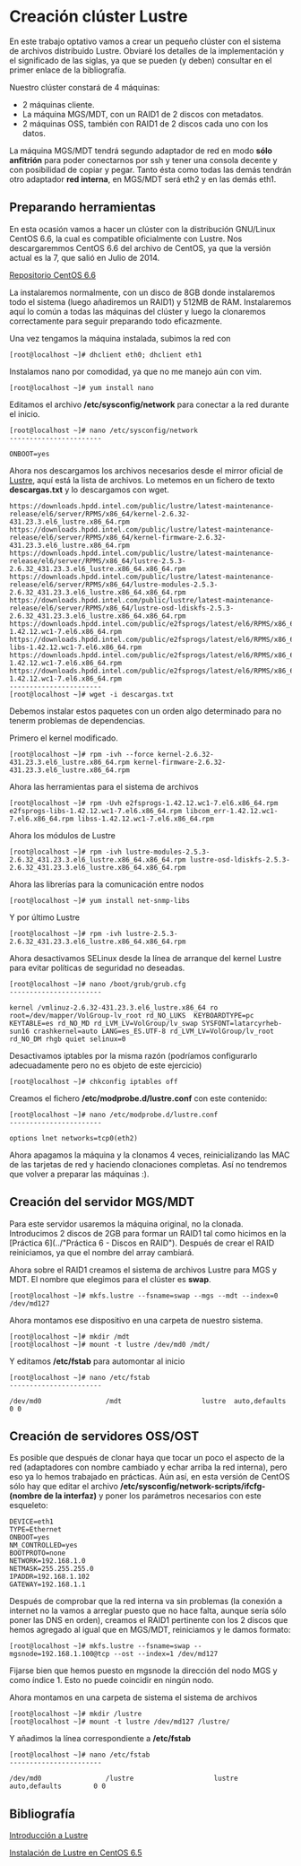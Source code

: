 # Creación clúster Lustre

En este trabajo optativo vamos a crear un pequeño clúster con el sistema de archivos distribuido Lustre. Obviaré los detalles de la implementación y el significado de las siglas, ya que se pueden (y deben) consultar en el primer enlace de la bibliografía.

Nuestro clúster constará de 4 máquinas:

- 2 máquinas cliente.
- La máquina MGS/MDT, con un RAID1 de 2 discos con metadatos.
- 2 máquinas OSS, también con RAID1 de 2 discos cada uno con los datos.

La máquina MGS/MDT tendrá segundo adaptador de red en modo **sólo anfitrión** para poder conectarnos por ssh y tener una consola decente y con posibilidad de copiar y pegar. Tanto ésta como todas las demás tendrán otro adaptador **red interna**, en MGS/MDT será eth2 y en las demás eth1.

## Preparando herramientas

En esta ocasión vamos a hacer un clúster con la distribución GNU/Linux CentOS 6.6, la cual es compatible oficialmente con Lustre. Nos descargaremmos CentOS 6.6 del archivo de CentOS, ya que la versión actual es la 7, que salió en Julio de 2014.

[Repositorio CentOS 6.6](http://isoredirect.centos.org/centos/6/isos/x86_64/)

La instalaremos normalmente, con un disco de 8GB donde instalaremos todo el sistema (luego añadiremos un RAID1) y 512MB de RAM. Instalaremos aquí lo común a todas las máquinas del clúster y luego la clonaremos correctamente para seguir preparando todo eficazmente.

Una vez tengamos la máquina instalada, subimos la red con

```
[root@localhost ~]# dhclient eth0; dhclient eth1
```

Instalamos nano por comodidad, ya que no me manejo aún con vim.

```
[root@localhost ~]# yum install nano
```

Editamos el archivo **/etc/sysconfig/network** para conectar a la red durante el inicio.

```
[root@localhost ~]# nano /etc/sysconfig/network
-----------------------

ONBOOT=yes
```

Ahora nos descargamos los archivos necesarios desde el mirror oficial de [Lustre](http://downloads.whamcloud.com/public/lustre/latest-maintenance-release/), aquí está la lista de archivos. Lo metemos en un fichero de texto **descargas.txt** y lo descargamos con wget.

```
https://downloads.hpdd.intel.com/public/lustre/latest-maintenance-release/el6/server/RPMS/x86_64/kernel-2.6.32-431.23.3.el6_lustre.x86_64.rpm
https://downloads.hpdd.intel.com/public/lustre/latest-maintenance-release/el6/server/RPMS/x86_64/kernel-firmware-2.6.32-431.23.3.el6_lustre.x86_64.rpm
https://downloads.hpdd.intel.com/public/lustre/latest-maintenance-release/el6/server/RPMS/x86_64/lustre-2.5.3-2.6.32_431.23.3.el6_lustre.x86_64.x86_64.rpm
https://downloads.hpdd.intel.com/public/lustre/latest-maintenance-release/el6/server/RPMS/x86_64/lustre-modules-2.5.3-2.6.32_431.23.3.el6_lustre.x86_64.x86_64.rpm
https://downloads.hpdd.intel.com/public/lustre/latest-maintenance-release/el6/server/RPMS/x86_64/lustre-osd-ldiskfs-2.5.3-2.6.32_431.23.3.el6_lustre.x86_64.x86_64.rpm
https://downloads.hpdd.intel.com/public/e2fsprogs/latest/el6/RPMS/x86_64/e2fsprogs-1.42.12.wc1-7.el6.x86_64.rpm
https://downloads.hpdd.intel.com/public/e2fsprogs/latest/el6/RPMS/x86_64/e2fsprogs-libs-1.42.12.wc1-7.el6.x86_64.rpm
https://downloads.hpdd.intel.com/public/e2fsprogs/latest/el6/RPMS/x86_64/libcom_err-1.42.12.wc1-7.el6.x86_64.rpm
https://downloads.hpdd.intel.com/public/e2fsprogs/latest/el6/RPMS/x86_64/libss-1.42.12.wc1-7.el6.x86_64.rpm
-----------------------
[root@localhost ~]# wget -i descargas.txt
```

Debemos instalar estos paquetes con un orden algo determinado para no tenerm problemas de dependencias.

Primero el kernel modificado.

```
[root@localhost ~]# rpm -ivh --force kernel-2.6.32-431.23.3.el6_lustre.x86_64.rpm kernel-firmware-2.6.32-431.23.3.el6_lustre.x86_64.rpm
```

Ahora las herramientas para el sistema de archivos

```
[root@localhost ~]# rpm -Uvh e2fsprogs-1.42.12.wc1-7.el6.x86_64.rpm e2fsprogs-libs-1.42.12.wc1-7.el6.x86_64.rpm libcom_err-1.42.12.wc1-7.el6.x86_64.rpm libss-1.42.12.wc1-7.el6.x86_64.rpm
```

Ahora los módulos de Lustre

```
[root@localhost ~]# rpm -ivh lustre-modules-2.5.3-2.6.32_431.23.3.el6_lustre.x86_64.x86_64.rpm lustre-osd-ldiskfs-2.5.3-2.6.32_431.23.3.el6_lustre.x86_64.x86_64.rpm
```

Ahora las librerías para la comunicación entre nodos

```
[root@localhost ~]# yum install net-snmp-libs
```

Y por último Lustre

```
[root@localhost ~]# rpm -ivh lustre-2.5.3-2.6.32_431.23.3.el6_lustre.x86_64.x86_64.rpm
```

Ahora desactivamos SELinux desde la línea de arranque del kernel Lustre para evitar políticas de seguridad no deseadas.

```
[root@localhost ~]# nano /boot/grub/grub.cfg
-----------------------

kernel /vmlinuz-2.6.32-431.23.3.el6_lustre.x86_64 ro root=/dev/mapper/VolGroup-lv_root rd_NO_LUKS  KEYBOARDTYPE=pc KEYTABLE=es rd_NO_MD rd_LVM_LV=VolGroup/lv_swap SYSFONT=latarcyrheb-sun16 crashkernel=auto LANG=es_ES.UTF-8 rd_LVM_LV=VolGroup/lv_root rd_NO_DM rhgb quiet selinux=0

```

Desactivamos iptables por la misma razón (podríamos configurarlo adecuadamente pero no es objeto de este ejercicio)

```
[root@localhost ~]# chkconfig iptables off
```

Creamos el fichero **/etc/modprobe.d/lustre.conf** con este contenido:

```
[root@localhost ~]# nano /etc/modprobe.d/lustre.conf
-----------------------

options lnet networks=tcp0(eth2)
```

Ahora apagamos la máquina y la clonamos 4 veces, reinicializando las MAC de las tarjetas de red y haciendo clonaciones completas. Así no tendremos que volver a preparar las máquinas :).

## Creación del servidor MGS/MDT

Para este servidor usaremos la máquina original, no la clonada. Introducimos 2 discos de 2GB para formar un RAID1 tal como hicimos en la [Práctica 6](../"Práctica 6 - Discos en RAID"). Después de crear el RAID reiniciamos, ya que el nombre del array cambiará.

Ahora sobre el RAID1 creamos el sistema de archivos Lustre para MGS y MDT. El nombre que elegimos para el clúster es **swap**.

```
[root@localhost ~]# mkfs.lustre --fsname=swap --mgs --mdt --index=0 /dev/md127
```

Ahora montamos ese dispositivo en una carpeta de nuestro sistema.

```
[root@localhost ~]# mkdir /mdt
[root@localhost ~]# mount -t lustre /dev/md0 /mdt/
```

Y editamos **/etc/fstab** para automontar al inicio

```
[root@localhost ~]# nano /etc/fstab
-----------------------

/dev/md0                /mdt                    lustre  auto,defaults        0 0
```

## Creación de servidores OSS/OST

Es posible que después de clonar haya que tocar un poco el aspecto de la red (adaptadores con nombre cambiado y echar arriba la red interna), pero eso ya lo hemos trabajado en prácticas. Aún así, en esta versión de CentOS sólo hay que editar el archivo **/etc/sysconfig/network-scripts/ifcfg-(nombre de la interfaz)** y poner los parámetros necesarios con este esqueleto:

```
DEVICE=eth1
TYPE=Ethernet
ONBOOT=yes
NM_CONTROLLED=yes
BOOTPROTO=none
NETWORK=192.168.1.0
NETMASK=255.255.255.0
IPADDR=192.168.1.102
GATEWAY=192.168.1.1
```

Después de comprobar que la red interna va sin problemas (la conexión a internet no la vamos a arreglar puesto que no hace falta, aunque sería sólo poner las DNS en orden), creamos el RAID1 pertinente con los 2 discos que hemos agregado al igual que en MGS/MDT, reiniciamos y le damos formato:

```
[root@localhost ~]# mkfs.lustre --fsname=swap --mgsnode=192.168.1.100@tcp --ost --index=1 /dev/md127
```

Fijarse bien que hemos puesto en mgsnode la dirección del nodo MGS y como índice 1. Esto no puede coincidir en ningún nodo.

Ahora montamos en una carpeta de sistema el sistema de archivos

```
[root@localhost ~]# mkdir /lustre
[root@localhost ~]# mount -t lustre /dev/md127 /lustre/
```

Y añadimos la línea correspondiente a **/etc/fstab**

```
[root@localhost ~]# nano /etc/fstab
-----------------------

/dev/md0                /lustre                    lustre  auto,defaults        0 0
```



## Bibliografía

[Introducción a Lustre](http://www.systerminal.com/2014/07/21/introduccion-a-lustre/)

[Instalación de Lustre en CentOS 6.5](http://www.systerminal.com/2014/07/21/instalacion-de-lustre-en-centos-6-5/)
